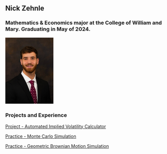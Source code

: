 ## Nick Zehnle
### Mathematics & Economics major at the College of William and Mary. Graduating in May of 2024.

<img src="propic.JPG" width=30% height=20%>

### Projects and Experience
[Project - Automated Implied Volatility Calculator](https://NickZehnle.github.io/Programming-Experience/stockscraper.html)

[Practice - Monte Carlo Simulation](https://NickZehnle.github.io/Programming-Experience/montecarlo.html)

[Practice - Geometric Brownian Motion Simulation](https://NickZehnle.github.io/Programming-Experience/gbm.html)
